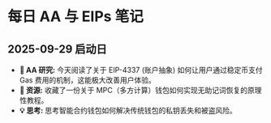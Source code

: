 # 每日 AA 与 EIPs 笔记

## 2025-09-29 启动日

* **🧠 AA 研究:** 今天阅读了关于 EIP-4337 (账户抽象) 如何让用户通过稳定币支付 Gas 费用的机制，这能极大改善用户体验。
* **🔗 资源:** 收藏了一份关于 MPC（多方计算）钱包如何实现无助记词恢复的原理性教程。
* **💡 思考:** 思考智能合约钱包如何解决传统钱包的私钥丢失和被盗风险。
